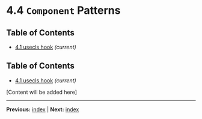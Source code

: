 # 4.4 `Component` Patterns

## Table of Contents
- [4.1 usecls hook](./4.1-usecls-hook.md) *(current)*


## Table of Contents
- [4.1 usecls hook](./4.1-usecls-hook.md) *(current)*


[Content will be added here]

---

**Previous:** [index](./index.md) | **Next:** [index](./index.md)
